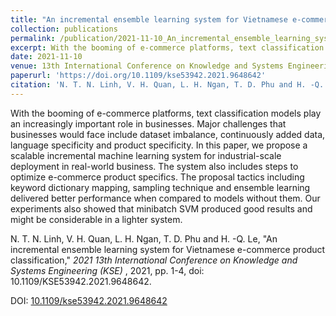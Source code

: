 ```yaml
---
title: "An incremental ensemble learning system for Vietnamese e-commerce product classification"
collection: publications
permalink: /publication/2021-11-10_An_incremental_ensemble_learning_system_for_Vietnamese_e-commerce_product_classification
excerpt: With the booming of e-commerce platforms, text classification models play an increasingly important role in businesses. Major challenges that businesses would face include dataset imbalance, continuously added data, language specificity and product specificity. In this paper, we propose a scalable incremental machine learning system for industrial-scale deployment in real-world business. The system also includes steps to optimize e-commerce product specifics. The proposal tactics including keyword dictionary mapping, sampling technique and ensemble learning delivered better performance when compared to models without them. Our experiments also showed that minibatch SVM produced good results and might be considerable in a lighter system.
date: 2021-11-10
venue: 13th International Conference on Knowledge and Systems Engineering (KSE)
paperurl: 'https://doi.org/10.1109/kse53942.2021.9648642'
citation: 'N. T. N. Linh, V. H. Quan, L. H. Ngan, T. D. Phu and H. -Q. Le, "An incremental ensemble learning system for Vietnamese e-commerce product classification," 2021 13th International Conference on Knowledge and Systems Engineering (KSE), 2021, pp. 1-4, doi: 10.1109/KSE53942.2021.9648642.'
---
```

With the booming of e-commerce platforms, text classification models play an increasingly important role in businesses. Major challenges that businesses would face include dataset imbalance, continuously added data, language specificity and product specificity. In this paper, we propose a scalable incremental machine learning system for industrial-scale deployment in real-world business. The system also includes steps to optimize e-commerce product specifics. The proposal tactics including keyword dictionary mapping, sampling technique and ensemble learning delivered better performance when compared to models without them. Our experiments also showed that minibatch SVM produced good results and might be considerable in a lighter system.

N. T. N. Linh, V. H. Quan, L. H. Ngan, T. D. Phu and H. -Q. Le, "An incremental ensemble learning system for Vietnamese e-commerce product classification," <i> 2021 13th International Conference on Knowledge and Systems Engineering (KSE) </i>, 2021, pp. 1-4, doi: 10.1109/KSE53942.2021.9648642.

DOI: [10.1109/kse53942.2021.9648642](https://doi.org/10.1109/kse53942.2021.9648642)